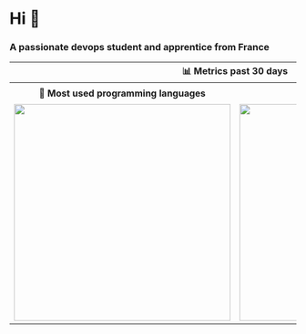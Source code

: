 <h1 >Hi 👋</h1>
<h3>A passionate devops student and apprentice from France</h3>

<table>
  <tr>
    <th colspan="2" align="center">
      📊 Metrics past 30 days
    </th>
  </tr>
  <tr>
    <th>💬 Most used programming languages</th>
    <th>🛠️ Most used editors</th>
  </tr>
  <tr>
    <td align="center">
      <img alt="" width="380" src="https://wakapi-stats.thomaslacaze.fr/api/v1/languages?url=https://stats-code.thomaslacaze.fr/api/v1/users/thomaslacaze/stats/last_30_days">
      <img width="900" height="1" alt="">
    </td>
    <td align="center">
      <img alt="" width="380" src="https://wakapi-stats.thomaslacaze.fr/api/v1/editors?url=https://stats-code.thomaslacaze.fr/api/v1/users/thomaslacaze/stats/last_30_days">
      <img width="900" height="1" alt="">
    </td>
  </tr>
</table>
